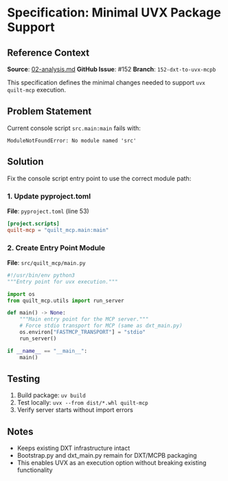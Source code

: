 <!-- markdownlint-disable MD013 MD024 -->
# Specification: Minimal UVX Package Support

## Reference Context

**Source**: [02-analysis.md](./02-analysis.md)
**GitHub Issue**: #152
**Branch**: `152-dxt-to-uvx-mcpb`

This specification defines the minimal changes needed to support `uvx quilt-mcp` execution.

## Problem Statement

Current console script `src.main:main` fails with:

```log
ModuleNotFoundError: No module named 'src'
```

## Solution

Fix the console script entry point to use the correct module path:

### 1. Update pyproject.toml

**File**: `pyproject.toml` (line 53)

```toml
[project.scripts]
quilt-mcp = "quilt_mcp.main:main"
```

### 2. Create Entry Point Module

**File**: `src/quilt_mcp/main.py`

```python
#!/usr/bin/env python3
"""Entry point for uvx execution."""

import os
from quilt_mcp.utils import run_server

def main() -> None:
    """Main entry point for the MCP server."""
    # Force stdio transport for MCP (same as dxt_main.py)
    os.environ["FASTMCP_TRANSPORT"] = "stdio"
    run_server()

if __name__ == "__main__":
    main()
```

## Testing

1. Build package: `uv build`
2. Test locally: `uvx --from dist/*.whl quilt-mcp`
3. Verify server starts without import errors

## Notes

- Keeps existing DXT infrastructure intact
- Bootstrap.py and dxt_main.py remain for DXT/MCPB packaging
- This enables UVX as an execution option without breaking existing functionality

